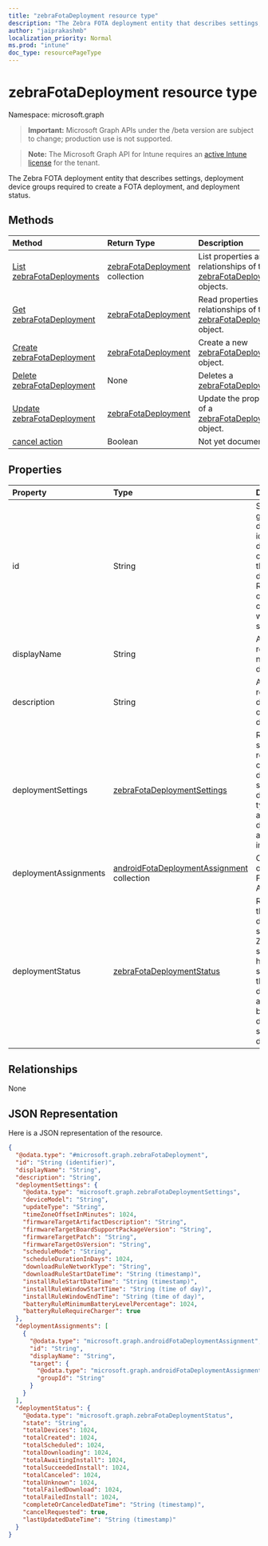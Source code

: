 ```yaml
---
title: "zebraFotaDeployment resource type"
description: "The Zebra FOTA deployment entity that describes settings, deployment device groups required to create a FOTA deployment, and deployment status."
author: "jaiprakashmb"
localization_priority: Normal
ms.prod: "intune"
doc_type: resourcePageType
---
```


# zebraFotaDeployment resource type

Namespace: microsoft.graph

> **Important:** Microsoft Graph APIs under the /beta version are subject to change; production use is not supported.

> **Note:** The Microsoft Graph API for Intune requires an [active Intune license](https://go.microsoft.com/fwlink/?linkid=839381) for the tenant.

The Zebra FOTA deployment entity that describes settings, deployment device groups required to create a FOTA deployment, and deployment status.

## Methods
|Method|Return Type|Description|
|:---|:---|:---|
|[List zebraFotaDeployments](../api/intune-androidfotaservice-zebrafotadeployment-list.md)|[zebraFotaDeployment](../resources/intune-androidfotaservice-zebrafotadeployment.md) collection|List properties and relationships of the [zebraFotaDeployment](../resources/intune-androidfotaservice-zebrafotadeployment.md) objects.|
|[Get zebraFotaDeployment](../api/intune-androidfotaservice-zebrafotadeployment-get.md)|[zebraFotaDeployment](../resources/intune-androidfotaservice-zebrafotadeployment.md)|Read properties and relationships of the [zebraFotaDeployment](../resources/intune-androidfotaservice-zebrafotadeployment.md) object.|
|[Create zebraFotaDeployment](../api/intune-androidfotaservice-zebrafotadeployment-create.md)|[zebraFotaDeployment](../resources/intune-androidfotaservice-zebrafotadeployment.md)|Create a new [zebraFotaDeployment](../resources/intune-androidfotaservice-zebrafotadeployment.md) object.|
|[Delete zebraFotaDeployment](../api/intune-androidfotaservice-zebrafotadeployment-delete.md)|None|Deletes a [zebraFotaDeployment](../resources/intune-androidfotaservice-zebrafotadeployment.md).|
|[Update zebraFotaDeployment](../api/intune-androidfotaservice-zebrafotadeployment-update.md)|[zebraFotaDeployment](../resources/intune-androidfotaservice-zebrafotadeployment.md)|Update the properties of a [zebraFotaDeployment](../resources/intune-androidfotaservice-zebrafotadeployment.md) object.|
|[cancel action](../api/intune-androidfotaservice-zebrafotadeployment-cancel.md)|Boolean|Not yet documented|

## Properties
|Property|Type|Description|
|:---|:---|:---|
|id|String|System generated deployment id provided during creation of the deployment. Returned only if operation was a success.|
|displayName|String|A human readable name of the deployment.|
|description|String|A human readable description of the deployment.|
|deploymentSettings|[zebraFotaDeploymentSettings](../resources/intune-androidfotaservice-zebrafotadeploymentsettings.md)|Represents settings required to create a deployment such as deployment type, artifact info, download and installation|
|deploymentAssignments|[androidFotaDeploymentAssignment](../resources/intune-androidfotaservice-androidfotadeploymentassignment.md) collection|Collection of Android FOTA Assignment|
|deploymentStatus|[zebraFotaDeploymentStatus](../resources/intune-androidfotaservice-zebrafotadeploymentstatus.md)|Represents the deployment status from Zebra. The status is a high level status of the deployment as opposed being a detailed status per device.|

## Relationships
None

## JSON Representation
Here is a JSON representation of the resource.
<!-- {
  "blockType": "resource",
  "keyProperty": "id",
  "@odata.type": "microsoft.graph.zebraFotaDeployment"
}
-->
``` json
{
  "@odata.type": "#microsoft.graph.zebraFotaDeployment",
  "id": "String (identifier)",
  "displayName": "String",
  "description": "String",
  "deploymentSettings": {
    "@odata.type": "microsoft.graph.zebraFotaDeploymentSettings",
    "deviceModel": "String",
    "updateType": "String",
    "timeZoneOffsetInMinutes": 1024,
    "firmwareTargetArtifactDescription": "String",
    "firmwareTargetBoardSupportPackageVersion": "String",
    "firmwareTargetPatch": "String",
    "firmwareTargetOsVersion": "String",
    "scheduleMode": "String",
    "scheduleDurationInDays": 1024,
    "downloadRuleNetworkType": "String",
    "downloadRuleStartDateTime": "String (timestamp)",
    "installRuleStartDateTime": "String (timestamp)",
    "installRuleWindowStartTime": "String (time of day)",
    "installRuleWindowEndTime": "String (time of day)",
    "batteryRuleMinimumBatteryLevelPercentage": 1024,
    "batteryRuleRequireCharger": true
  },
  "deploymentAssignments": [
    {
      "@odata.type": "microsoft.graph.androidFotaDeploymentAssignment",
      "id": "String",
      "displayName": "String",
      "target": {
        "@odata.type": "microsoft.graph.androidFotaDeploymentAssignmentTarget",
        "groupId": "String"
      }
    }
  ],
  "deploymentStatus": {
    "@odata.type": "microsoft.graph.zebraFotaDeploymentStatus",
    "state": "String",
    "totalDevices": 1024,
    "totalCreated": 1024,
    "totalScheduled": 1024,
    "totalDownloading": 1024,
    "totalAwaitingInstall": 1024,
    "totalSucceededInstall": 1024,
    "totalCanceled": 1024,
    "totalUnknown": 1024,
    "totalFailedDownload": 1024,
    "totalFailedInstall": 1024,
    "completeOrCanceledDateTime": "String (timestamp)",
    "cancelRequested": true,
    "lastUpdatedDateTime": "String (timestamp)"
  }
}
```






